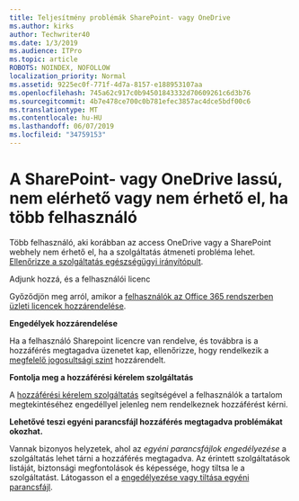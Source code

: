 ```yaml
---
title: Teljesítmény problémák SharePoint- vagy OneDrive
ms.author: kirks
author: Techwriter40
ms.date: 1/3/2019
ms.audience: ITPro
ms.topic: article
ROBOTS: NOINDEX, NOFOLLOW
localization_priority: Normal
ms.assetid: 9225ec0f-771f-4d7a-8157-e188953107aa
ms.openlocfilehash: 745a62c917c0b94501843332d70609261c6d3b76
ms.sourcegitcommit: 4b7e478ce700c0b781efec3857ac4dce5bdf00c6
ms.translationtype: MT
ms.contentlocale: hu-HU
ms.lasthandoff: 06/07/2019
ms.locfileid: "34759153"
---
```

# <a name="sharepoint-or-onedrive-slow-inaccessible-or-unavailable-for-multiple-users"></a>A SharePoint- vagy OneDrive lassú, nem elérhető vagy nem érhető el, ha több felhasználó

Több felhasználó, aki korábban az access OneDrive vagy a SharePoint webhely nem érhető el, ha a szolgáltatás átmeneti probléma lehet. [Ellenőrizze a szolgáltatás egészségügyi irányítópult](https://portal.office.com/adminportal/home#/servicehealth).

Adjunk hozzá, és a felhasználói licenc

Győződjön meg arról, amikor a [felhasználók az Office 365 rendszerben üzleti licencek hozzárendelése](https://docs.microsoft.com/office365/admin/subscriptions-and-billing/assign-licenses-to-users?view=o365-worldwide&amp;tabs=One).


**Engedélyek hozzárendelése**

Ha a felhasználó Sharepoint licencre van rendelve, és továbbra is a hozzáférés megtagadva üzenetet kap, ellenőrizze, hogy rendelkezik a [megfelelő jogosultsági szint](https://docs.microsoft.com/sharepoint/understanding-permission-levels) hozzárendelt.

**Fontolja meg a hozzáférési kérelem szolgáltatás**

A [hozzáférési kérelem szolgáltatás](https://support.office.com/article/Set-up-and-manage-access-requests-94B26E0B-2822-49D4-929A-8455698654B3) segítségével a felhasználók a tartalom megtekintéséhez engedéllyel jelenleg nem rendelkeznek hozzáférést kérni.

**Lehetővé teszi egyéni parancsfájl hozzáférés megtagadva problémákat okozhat.**

Vannak bizonyos helyzetek, ahol az *egyéni parancsfájlok engedélyezése* a szolgáltatás lehet tárni a hozzáférés megtagadva. Az érintett szolgáltatások listáját, biztonsági megfontolások és képessége, hogy tiltsa le a szolgáltatást. Látogasson el a [engedélyezése vagy tiltása egyéni parancsfájl](https://docs.microsoft.com/sharepoint/allow-or-prevent-custom-script).

